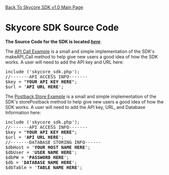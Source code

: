 <a href="/1.0/README.md">Back To Skycore SDK v1.0 Main Page</a>

<h1>Skycore SDK Source Code</h1>

<strong>The Source Code for the SDK is located <a href="/1.0/source_code/skycore_sdk.php">*here*</a></strong>.

The <a href="/1.0/source_code/skycore_sdk_API_Call_example.php">API Call Example</a> is a small and 
simple implementation of the SDK's makeAPI_Call method to help give new users a good idea of how the SDK works.  A user will need to add the API key and URL here:
<pre>
include ('skycore_sdk.php');
//-------API ACCESS INFO-------
$key = "<strong>YOUR API KEY HERE</strong>";
$url = '<strong>API URL HERE</strong>';
</pre>

The <a href="/1.0/source_code/skycore_sdk_postbackStore_example.php">Postback Store Example</a> is a small and 
simple implementation of the SDK's storePostback method to help give new users a good idea of how the SDK works.  A user will need to add the API key, URL, and Database Information here:
<pre>
include ('skycore_sdk.php');
//-------API ACCESS INFO-------
$key = "<strong>YOUR API KEY HERE</strong>";
$url = '<strong>API URL HERE</strong>';
//-------DATABASE STORING INFO------
$dbHost = '<strong>YOUR HOST NAME HERE</strong>';
$dbUser = '<strong>USER NAME HERE</strong>';
$dbPW = '<strong>PASSWORD HERE</strong>';
$db = '<strong>DATABASE NAME HERE</strong>';
$dbTable = '<strong>TABLE NAME HERE</strong>';
</pre>
